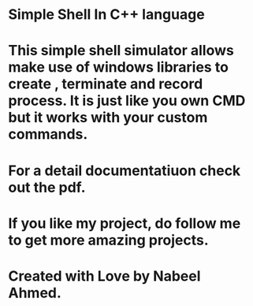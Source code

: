 # Simple Shell In C++ language
# This simple shell simulator allows make use of windows libraries to create , terminate and record process. It is just like you own CMD but it works with your custom commands.

# For a detail documentatiuon check out the pdf.

# If you like my project, do follow me to get more amazing projects.

# Created with Love by Nabeel Ahmed.